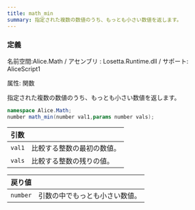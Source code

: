 ```yaml
---
title: math_min
summary: 指定された複数の数値のうち、もっとも小さい数値を返します。
---
```


### 定義
名前空間:Alice.Math / アセンブリ : Losetta.Runtime.dll / サポート: AliceScript1

属性: 関数

指定された複数の数値のうち、もっとも小さい数値を返します。

```cs title="AliceScript"
namespace Alice.Math;
number math_min(number val1,params number vals);
```

|引数| |
|-|-|
|`val1`|比較する整数の最初の数値。|
|`vals`|比較する整数の残りの値。|

|戻り値| |
|-|-|
|`number`|引数の中でもっとも小さい数値。|
